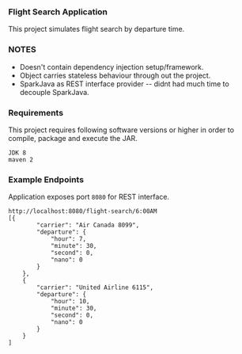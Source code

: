 ### Flight Search Application
This project simulates flight search  by departure time.

### NOTES
* Doesn't contain dependency injection setup/framework.
* Object carries stateless behaviour through out the project.
* SparkJava as REST interface provider -- didnt had much time to decouple SparkJava.

### Requirements
This project requires following software versions or higher in order to compile, package and execute the JAR.

```
JDK 8
maven 2
```

### Example Endpoints
Application exposes port `8080` for REST interface.

```
http://localhost:8080/flight-search/6:00AM
[{
        "carrier": "Air Canada 8099",
        "departure": {
            "hour": 7,
            "minute": 30,
            "second": 0,
            "nano": 0
        }
    },
    {
        "carrier": "United Airline 6115",
        "departure": {
            "hour": 10,
            "minute": 30,
            "second": 0,
            "nano": 0
        }
    }
]
```